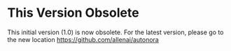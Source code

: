 # This Version Obsolete

This initial version (1.0) is now obsolete. For the latest version, please go to the new location https://github.com/allenai/autonora
